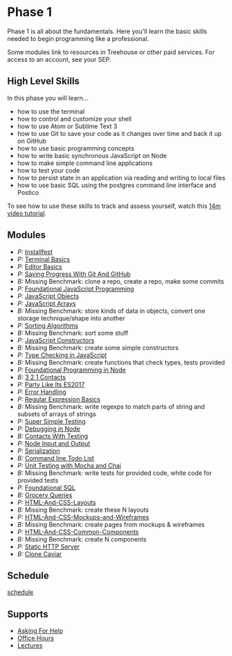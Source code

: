 # Phase 1

Phase 1 is all about the fundamentals. Here you'll learn the basic skills needed
to begin programming like a professional.

Some modules link to resources in Treehouse or other paid services. For access to an account, see your SEP.

## High Level Skills

In this phase you will learn…

- how to use the terminal
- how to control and customize your shell
- how to use Atom or Sublime Text 3
- how to use Git to save your code as it changes over time and back it up on GitHub
- how to use basic programming concepts
- how to write basic synchronous JavaScript on Node
- how to make simple command line applications
- how to test your code
- how to persist state in an application via reading and writing to local files
- how to use basic SQL using the postgres command line interface and Postico

To see how to use these skills to track and assess yourself, watch this [14m video tutorial](https://shereef.wistia.com/medias/t292vu1rk1).

## Modules

- _P:_ [Installfest](../../modules/Installfest)
- _P:_ [Terminal Basics](../../modules/Terminal-Basics)
- _P:_ [Editor Basics](../../modules/Editor-Basics)
- _P:_ [Saving Progress With Git And GitHub](../../modules/Saving-Progress-With-Git-And-GitHub)
- _B:_ Missing Benchmark: clone a repo, create a repo, make some commits
- _P:_ [Foundational JavaScript Programming](../../modules/Foundational-JavaScript-Programming)
- _P:_ [JavaScript Objects](../../modules/JavaScript-Objects)
- _P:_ [JavaScript Arrays](../../modules/JavaScript-Arrays)
- _B:_ Missing Benchmark: store kinds of data in objects, convert one storage technique/shape into another
- _P:_ [Sorting Algorithms](../../modules/Sorting-Algorithms)
- _B:_ Missing Benchmark: sort some stuff
- _P:_ [JavaScript Constructors](../../modules/JavaScript-Constructors)
- _B:_ Missing Benchmark: create some simple constructors
- _P:_ [Type Checking in JavaScript](../../modules/Type-Checking-in-JavaScript)
- _B:_ Missing Benchmark: create functions that check types, tests provided
- _P:_ [Foundational Programming in Node](../../modules/Foundational-Programming-in-Node)
- _B:_ [3 2 1 Contacts](../../modules/3-2-1-Contacts)
- _P:_ [Party Like Its ES2017](../../modules/Party-Like-Its-ES2017)
- _P:_ [Error Handling](../../modules/Error-Handling)
- _P:_ [Regular Expression Basics](../../modules/Regular-Expression-Basics)
- _B:_ Missing Benchmark: write regexps to match parts of string and subsets of arrays of strings
- _P:_ [Super Simple Testing](../../modules/Super-Simple-Testing)
- _P:_ [Debugging in Node](../../modules/Debugging-in-Node)
- _B:_ [Contacts With Testing](../../modules/Contacts-With-Testing)
- _P:_ [Node Input and Output](../../modules/Node-Input-and-Output)
- _P:_ [Serialization](../../modules/Serialization)
- _B:_ [Command line Todo List](../../modules/Command-Line-Todo-List)
- _P:_ [Unit Testing with Mocha and Chai](../../modules/Unit-Testing-With-Mocha-And-Chai)
- _B:_ Missing Benchmark: write tests for provided code, white code for provided tests
- _P:_ [Foundational SQL](../../modules/Foundational-SQL)
- _B:_ [Grocery Queries](../../modules/Grocery-Queries)
- _P:_ [HTML-And-CSS-Layouts](../../modules/HTML-And-CSS-Layouts)
- _B:_ Missing Benchmark: create these N layouts
- _P:_ [HTML-And-CSS-Mockups-and-Wireframes](../../modules/HTML-And-CSS-Mockups-and-Wireframes)
- _B:_ Missing Benchmark: create pages from mockups & wireframes
- _P:_ [HTML-And-CSS-Common-Components](../../modules/HTML-And-CSS-Common-Components)
- _B:_ Missing Benchmark: create N components
- _P:_ [Static HTTP Server](../../modules/Static-HTTP-Server)
- _B:_ [Clone Caviar](../../modules/Clone-Caviar)

## Schedule

[schedule](./schedule)

## Supports

- [Asking For Help](../../SUPPORT.md#asking-for-help)
- [Office Hours](../../SUPPORT.md#office-hours)
- [Lectures](../../SUPPORT.md#lectures)
